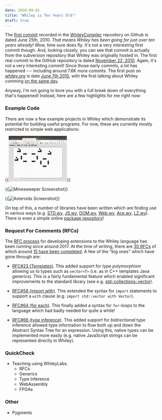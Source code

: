 ```yaml
---
date: 2020-09-01
title: "Whiley is Ten Years Old!"
draft: true
---
```


The [first commit](https://github.com/Whiley/WhileyCompiler/commit/0529dcf296877b89f0ddca2c942daff4a5e72429) recorded in the [WhileyCompiler](https://github.com/Whiley/WhileyCompiler) repository on Github is dated June 25th, 2010.  *That means Whiley has been going for just over ten years already!*  Wow, time sure does fly.  It's not a very interesting first commit though.  And, looking closely, you can see that commit is actually from the subversion repository that Whiley was originally hosted in.  The first real commit to the GitHub repository is dated [November 22, 2010](https://github.com/Whiley/WhileyCompiler/commit/63cb03b19b357757660b15058919c29f08fba3e5).  Again, it's not a very interesting commit!  Since those early commits, a lot has happened --- including around 7.6K more commits.  The first post on [whiley.org](http://whiley.org) is date [June 7th 2010](http://whiley.org/2010/06/07/software-engineering-disasters-video/), with the first talking about Whiley comming [on the same day](http://whiley.org/2010/06/07/wjc-status-update/).

Anyway, I'm not going to bore you with a full break down of everything that's happened!  Instead, here are a few highlights for me right now:

### Example Code

There are now a few example projects in Whiley which demonstrate its potential for building useful programs.  For now, these are currently mostly restricted to simple web applications:

{{<img class="inline-block float-left text-center" title="(Game of Life)" src="https://raw.githubusercontent.com/DavePearce/Conway.wy/master/conway.png" height="150px" alt="Game of Life Screenshot" link="https://davepearce.github.io/Conway.wy/">}}

{{<img class="inline-block float-left text-center" title="(Minesweeper)" src="https://raw.githubusercontent.com/DavePearce/Minesweeper.wy/master/assets/screenshot.png" height="150px" alt="Minesweeper Screenshot" link="https://davepearce.github.io/Minesweeper.wy/">}}

{{<img class="inline-block text-center" title="(Asteroids)" src="https://raw.githubusercontent.com/DavePearce/Asteroids.wy/master/assets/asteroids.png" height="150px" alt="Asteroids Screenshot" link="https://davepearce.github.io/Asteroids.wy/">}}

On top of this, a number of libraries have been written which are finding use in various ways (e.g. [STD.wy](https://github.com/Whiley/STD.wy), [JS.wy](https://github.com/Whiley/JS.wy), [DOM.wy](https://github.com/Whiley/DOM.wy), [Web.wy](https://github.com/DavePearce/Web.wy), [Ace.wy](https://github.com/DavePearce/Ace.wy), [LZ.wy](https://github.com/DavePearce/LZ.wy)).  There is even a simple online [package repository](https://github.com/Whiley/Repository)!

### Request For Comments (RFCs)

The [RFC process](https://github.com/Whiley/RFCs/) for developing extensions to the Whiley language has been running since around 2017.  At the time of writing, there are [30 RFCs](https://github.com/Whiley/RFCs/tree/master/text) of which around [15 have been completed](https://github.com/Whiley/WhileyCompiler/projects/9).  A few of the "big ones" which have gone through are:

* [RFC#23 (Templates)](https://github.com/Whiley/RFCs/blob/master/text/0023-templates.md).  This added support for _type polymorphism_ allowing us to types such as `vector<T>` (i.e. as in C++ templates Java generics).  This is a fairly fundamental feature which enabled significant improvements to the standard library (see e.g. [std::collections::vector](https://github.com/Whiley/STD.wy/blob/develop/src/whiley/std/collections/vector.whiley)).

* [RFC#58 (import with)](https://github.com/Whiley/RFCs/blob/master/text/0058-importwith.md).  This extended the syntax for `import` statements to support a `with` clause (e.g. `import std::vector with Vector`).

* [RFC#64 (for each)](https://github.com/Whiley/RFCs/blob/master/text/0063-foreach.md).  This finally added a syntax for `for`-loops to the language which had badly needed for quite a while!

* [RFC#66 (type inference)](https://github.com/Whiley/RFCs/blob/master/text/0066-type-inference.md).  This added support for _bidirectional_ type inference allowed type information to flow both up and down the Abstract Syntax Tree for an expression.  Using this, native types can be implemented more easily (e.g. native JavaScript strings can be represented directly in Whiley).

### QuickCheck

* Teaching using WhileyLabs.
   * RFCs
   * Generics
   * Type Inference
   * WebAssembly
   * FPGAs

### Other

* Pygments
